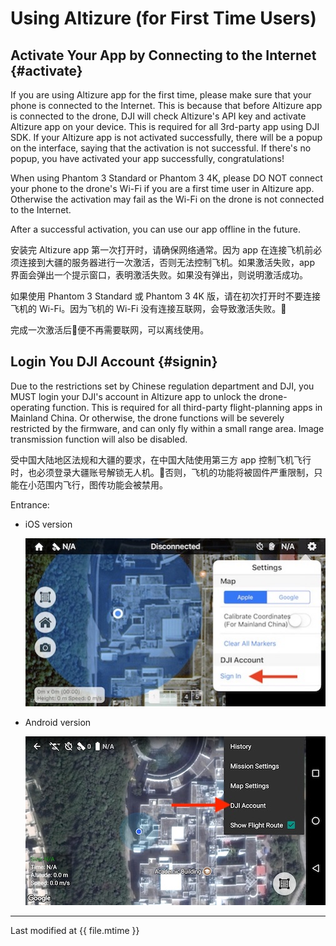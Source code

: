 # Using Altizure (for First Time Users)

## Activate Your App by Connecting to the Internet {#activate}

If you are using Altizure app for the first time, please make sure that your phone is connected to the Internet. This is because that before Altizure app is connected to the drone, DJI will check Altizure's API key and activate Altizure app on your device. This is required for all 3rd-party app using DJI SDK. If your Altizure app is not activated successfully, there will be a popup on the interface, saying that the activation is not successful. If there's no popup, you have activated your app successfully, congratulations!

When using Phantom 3 Standard or Phantom 3 4K, please DO NOT connect your phone to the drone's Wi-Fi if you are a first time user in Altizure app. Otherwise the activation may fail as the Wi-Fi on the drone is not connected to the Internet.

After a successful activation, you can use our app offline in the future.
 
安装完 Altizure app 第一次打开时，请确保网络通常。因为 app 在连接飞机前必须连接到大疆的服务器进行一次激活，否则无法控制飞机。如果激活失败，app 界面会弹出一个提示窗口，表明激活失败。如果没有弹出，则说明激活成功。

如果使用 Phantom 3 Standard 或 Phantom 3 4K 版，请在初次打开时不要连接飞机的 Wi-Fi。因为飞机的 Wi-Fi 没有连接互联网，会导致激活失败。

完成一次激活后便不再需要联网，可以离线使用。

## Login You DJI Account {#signin}

Due to the restrictions set by Chinese regulation department and DJI, you MUST login your DJI's account in Altizure app to unlock the drone-operating function. This is required for all third-party flight-planning apps in Mainland China. Or otherwise, the drone functions will be severely restricted by the firmware, and can only fly within a small range area. Image transmission function will also be disabled.

受中国大陆地区法规和大疆的要求，在中国大陆使用第三方 app 控制飞机飞行时，也必须登录大疆账号解锁无人机。否则，飞机的功能将被固件严重限制，只能在小范围内飞行，图传功能会被禁用。

Entrance:

* iOS version

    ![iOS-entrance](../../assets/signin-dji-ios.jpg)

* Android version

    ![Android-entrance](../../assets/signin-dji-android.jpg)

---

Last modified at {{ file.mtime }}
